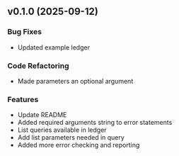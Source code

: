 
<a name="v0.1.0"></a>
## v0.1.0 (2025-09-12)

### Bug Fixes

* Updated example ledger

### Code Refactoring

* Made parameters an optional argument

### Features

* Update README
* Added required arguments string to error statements
* List queries available in ledger
* Add list parameters needed in query
* Added more error checking and reporting

